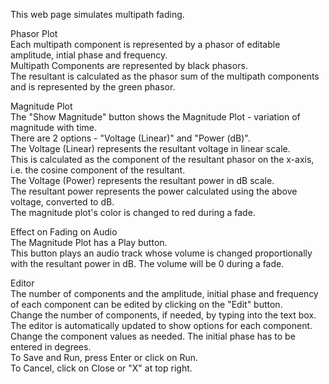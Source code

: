 <p>This web page simulates multipath fading.</p>
                  <p>
                     <label>Phasor Plot</label></br>
                     Each multipath component is represented by a phasor of editable amplitude, intial phase and frequency.</br>
                     Multipath Components are represented by black phasors.</br>
                     The resultant is calculated as the phasor sum of the multipath components and is represented by the green phasor.
                  </p>
                  <p>
                     <label>Magnitude Plot</label></br>
                     The "Show Magnitude" button shows the Magnitude Plot - variation of magnitude with time.</br>
                     There are 2 options - "Voltage (Linear)" and "Power (dB)".</br>
                     The Voltage (Linear) represents the resultant voltage in linear scale. </br> 
                     This is calculated as the component of the resultant phasor on the x-axis, i.e. the cosine component of the resultant.</br>
                     The Voltage (Power) represents the resultant power in dB scale. </br> 
                     The resultant power represents the power calculated using the above voltage, converted to dB.</br>
                     The magnitude plot's color is changed to red during a fade.</br>
                  </p>
                  <p>
                     <label>Effect on Fading on Audio</label></br>
                     The Magnitude Plot has a Play button. </br>
                     This button plays an audio track whose volume is changed proportionally with the resultant power in dB.
                     The volume will be 0 during a fade.</br>
                  </p>
                  <p>
                     <label>Editor</label></br>
                     The number of components and the amplitude, initial phase and frequency of each component can be edited by clicking on the "Edit" button.</br>
                     Change the number of components, if needed, by typing into the text box. The editor is automatically updated to show options for each component.</br>
                     Change the component values as needed. The initial phase has to be entered in degrees.</br>
                     To Save and Run, press Enter or click on Run. </br>
                     To Cancel, click on Close or "X" at top right.</br>
                  </p>
